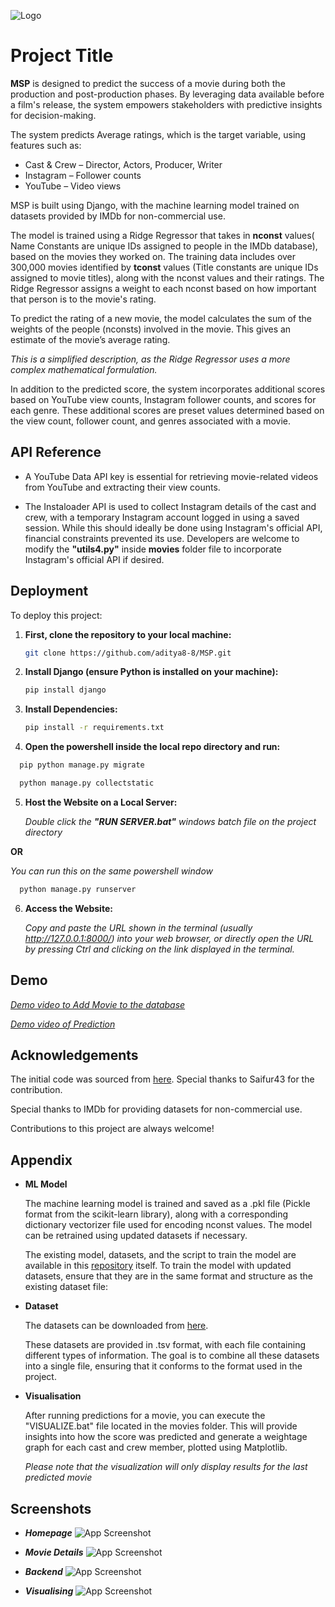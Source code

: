 ![Logo](https://github.com/aditya8-8/MSP/blob/main/SCREENSHOTS/Logo.png?raw=true)
# Project Title
**MSP** is designed to predict the success of a movie during both the production and post-production phases. By leveraging data available before a film's release, the system empowers stakeholders with predictive insights for decision-making.

The system predicts Average ratings, which is the target variable, using features such as:

- Cast & Crew – Director, Actors, Producer, Writer
- Instagram – Follower counts
- YouTube – Video views

MSP is built using Django, with the machine learning model trained on datasets provided by IMDb for non-commercial use.

The model is trained using a Ridge Regressor that takes in **nconst** values( Name Constants are unique IDs assigned to people  in the IMDb database), based on the movies they worked on. The training data includes over 300,000 movies identified by **tconst** values (Title constants are unique IDs assigned to movie titles), along with the nconst values and their ratings. The Ridge Regressor assigns a weight to each nconst based on how important that person is to the movie's rating.

To predict the rating of a new movie, the model calculates the sum of the weights of the people (nconsts) involved in the movie. This gives an estimate of the movie’s average rating. 

*This is a simplified description, as the Ridge Regressor uses a more complex mathematical formulation.*

In addition to the predicted score, the system incorporates additional scores based on YouTube view counts, Instagram follower counts, and scores for each genre. These additional scores are preset values determined based on the view count, follower count, and genres associated with a movie.





## API Reference

- A YouTube Data API key is essential for retrieving movie-related videos from YouTube and extracting their view counts. 

- The Instaloader API is used to collect Instagram details of the cast and crew, with a temporary Instagram account logged in using a saved session. While this should ideally be done using Instagram's official API, financial constraints prevented its use. Developers are welcome to modify the **"utils4.py"** inside **movies** folder file to incorporate Instagram's official API if desired.


## Deployment

To deploy this project:

1. **First, clone the repository to your local machine:**

    ```bash
    git clone https://github.com/aditya8-8/MSP.git
    ```

2. **Install Django (ensure Python is installed on your machine):**

    ```bash
    pip install django
    ```

3. **Install Dependencies:**

    ```bash
    pip install -r requirements.txt
    ```

4. **Open the powershell inside the local repo directory and run:**

  ```bash
    pip python manage.py migrate
  ```
  ```bash
    python manage.py collectstatic
  ```

5. **Host the Website on a Local Server:**
    
    *Double click the **"RUN SERVER.bat"** windows batch file on the project directory*
    
**OR**

*You can run this on the same powershell window*

  ```bash
    python manage.py runserver
  ```



6. **Access the Website:** 
    
    *Copy and paste the URL shown in the terminal (usually http://127.0.0.1:8000/) into your web browser, or directly open the URL by pressing Ctrl and clicking on the link displayed in the terminal.*
## Demo

[*Demo video to Add Movie to the database*](https://raw.githubusercontent.com/aditya8-8/MSP/main/DEMO/Add%20Movie.mp4)

[*Demo video of Prediction*](https://raw.githubusercontent.com/aditya8-8/MSP/main/DEMO/Predict.mp4)

## Acknowledgements
The initial code was sourced from [here](https://github.com/Saifur43/Movie-Success-Prediction). Special thanks to Saifur43 for the contribution.

Special thanks to IMDb for providing datasets for non-commercial use.

Contributions to this project are always welcome!
## Appendix

- **ML Model**
    
    The machine learning model is trained and saved as a .pkl file (Pickle format from the scikit-learn library), along with a corresponding dictionary vectorizer file used for encoding nconst values. The model can be retrained using updated datasets if necessary.

    The existing model, datasets, and the script to train the model are available in this [repository](https://github.com/aditya8-8/MSP/tree/main/ML%20Model) itself. To train the model with updated datasets, ensure that they are in the same format and structure as the existing dataset file:

- **Dataset**

    The datasets can be downloaded from [here](https://developer.imdb.com/non-commercial-datasets/).

    These datasets are provided in .tsv format, with each file containing different types of information. The goal is to combine all these datasets into a single file, ensuring that it conforms to the format used in the project.

- **Visualisation**

    After running predictions for a movie, you can execute the "VISUALIZE.bat" file located in the movies folder. This will provide insights into how the score was predicted and generate a weightage graph for each cast and crew member, plotted using Matplotlib. 
    
    *Please note that the visualization will only display results for the last predicted movie*



## Screenshots

- ***Homepage***
![App Screenshot](https://github.com/aditya8-8/MSP/blob/main/SCREENSHOTS/Homepage.png?raw=true)

- ***Movie Details***
![App Screenshot](https://github.com/aditya8-8/MSP/blob/main/SCREENSHOTS/Details.png?raw=true)

- ***Backend***
![App Screenshot](https://github.com/aditya8-8/MSP/blob/main/SCREENSHOTS/Backend.png?raw=true)

- ***Visualising***
![App Screenshot](https://github.com/aditya8-8/MSP/blob/main/SCREENSHOTS/Visualising.png?raw=true)


